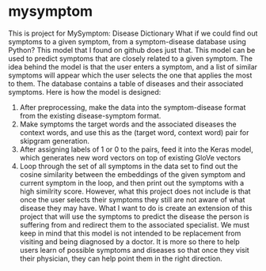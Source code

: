 # mysymptom
This is project for MySymptom: Disease Dictionary
What if we could find out symptoms to a given symptom, from a symptom-disease database using Python? This model that I found on github does just that. This model can be used to predict symptoms that are closely related to a given symptom. The idea behind the model is that the user enters a symptom, and a list of similar symptoms will appear which the user selects the one that applies the most to them. The database contains a table of diseases and their associated symptoms. Here is how the model is designed:
1. After preprocessing, make the data into the symptom-disease format from the existing disease-symptom format.
2. Make symptoms the target words and the associated diseases the context words, and use this as the (target word, context word) pair for skipgram generation.
3. After assigning labels of 1 or 0 to the pairs, feed it into the Keras model, which generates new word vectors on top of existing GloVe vectors
4. Loop through the set of all symptoms in the data set to find out the cosine similarity between the embeddings of the given symptom and current symptom in the loop, and then print out the symptoms with a high similrity score.
However, what this project does not include is that once the user selects their symptoms they still are not aware of what disease they may have. What I want to do is create an extension of this project that will use the symptoms to predict the disease the person is suffering from and redirect them to the associated specialist. We must keep in mind that this model is not intended to be replacement from visiting and being diagnosed by a doctor. It is more so there to help users learn of possible symptoms and diseases so that once they visit their physician, they can help point them in the right direction.
